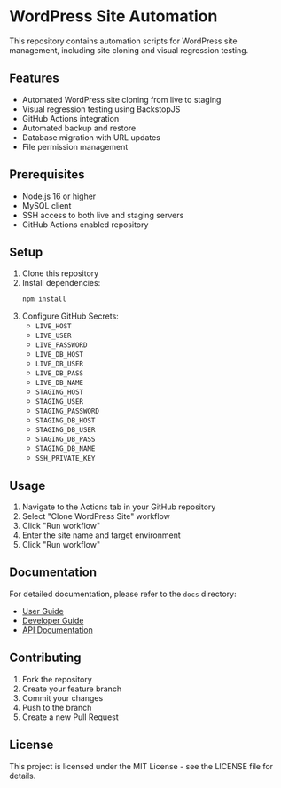 # WordPress Site Automation

This repository contains automation scripts for WordPress site management, including site cloning and visual regression testing.

## Features

- Automated WordPress site cloning from live to staging
- Visual regression testing using BackstopJS
- GitHub Actions integration
- Automated backup and restore
- Database migration with URL updates
- File permission management

## Prerequisites

- Node.js 16 or higher
- MySQL client
- SSH access to both live and staging servers
- GitHub Actions enabled repository

## Setup

1. Clone this repository
2. Install dependencies:
   ```bash
   npm install
   ```
3. Configure GitHub Secrets:
   - `LIVE_HOST`
   - `LIVE_USER`
   - `LIVE_PASSWORD`
   - `LIVE_DB_HOST`
   - `LIVE_DB_USER`
   - `LIVE_DB_PASS`
   - `LIVE_DB_NAME`
   - `STAGING_HOST`
   - `STAGING_USER`
   - `STAGING_PASSWORD`
   - `STAGING_DB_HOST`
   - `STAGING_DB_USER`
   - `STAGING_DB_PASS`
   - `STAGING_DB_NAME`
   - `SSH_PRIVATE_KEY`

## Usage

1. Navigate to the Actions tab in your GitHub repository
2. Select "Clone WordPress Site" workflow
3. Click "Run workflow"
4. Enter the site name and target environment
5. Click "Run workflow"

## Documentation

For detailed documentation, please refer to the `docs` directory:
- [User Guide](docs/UserGuide.md)
- [Developer Guide](docs/DeveloperGuide.md)
- [API Documentation](docs/API.md)

## Contributing

1. Fork the repository
2. Create your feature branch
3. Commit your changes
4. Push to the branch
5. Create a new Pull Request

## License

This project is licensed under the MIT License - see the LICENSE file for details. 